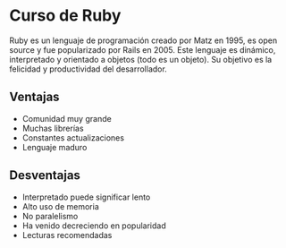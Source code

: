 # Curso de Ruby

Ruby es un lenguaje de programación creado por Matz en 1995, es open source y fue popularizado por Rails en 2005.
Este lenguaje es dinámico, interpretado y orientado a objetos (todo es un objeto).
Su objetivo es la felicidad y productividad del desarrollador.

## Ventajas

- Comunidad muy grande
- Muchas librerías
- Constantes actualizaciones
- Lenguaje maduro

## Desventajas

- Interpretado puede significar lento
- Alto uso de memoria
- No paralelismo
- Ha venido decreciendo en popularidad
- Lecturas recomendadas
